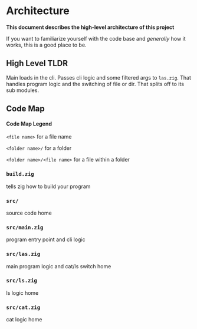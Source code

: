 # Architecture

**This document describes the high-level architecture of this project**

If you want to familiarize yourself with the code base and _generally_ how it works, this is a good place to be.

## High Level TLDR

Main loads in the cli. Passes cli logic and some filtered args to `las.zig`. That handles program logic and the switching of file or dir. That splits off to its sub modules.

## Code Map

#### Code Map Legend

`<file name>` for a file name

`<folder name>/` for a folder

`<folder name>/<file name>` for a file within a folder

### `build.zig`

tells zig how to build your program

### `src/`

source code home

### `src/main.zig`

program entry point and cli logic

### `src/las.zig`

main program logic and cat/ls switch home

### `src/ls.zig`

ls logic home

### `src/cat.zig`

cat logic home
